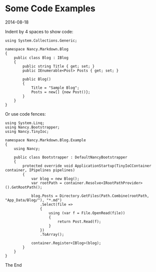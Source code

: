 ﻿# Some Code Examples
2014-08-18

Indent by 4 spaces to show code:

    using System.Collections.Generic;
    
    namespace Nancy.Markdown.Blog
    {
        public class Blog : IBlog
        {
            public string Title { get; set; }
            public IEnumerable<Post> Posts { get; set; }
    
            public Blog()
            {
                Title = "Sample Blog";
                Posts = new[] {new Post()};
            }
        }
    }

Or use code fences:

~~~
using System.Linq;
using Nancy.Bootstrapper;
using Nancy.TinyIoc;

namespace Nancy.Markdown.Blog.Example
{
    using Nancy;

    public class Bootstrapper : DefaultNancyBootstrapper
    {
        protected override void ApplicationStartup(TinyIoCContainer container, IPipelines pipelines)
        {
            var blog = new Blog();
            var rootPath = container.Resolve<IRootPathProvider>().GetRootPath();

            blog.Posts = Directory.GetFiles(Path.Combine(rootPath, "App_Data/Blog/"), "*.md")
                .Select(file =>
                {
                    using (var f = File.OpenRead(file))
                    {
                        return Post.Read(f);
                    }
                })
                .ToArray();

            container.Register<IBlog>(blog);
        }
    }
}
~~~

The End